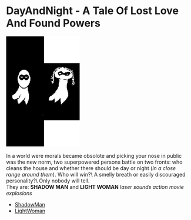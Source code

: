 # DayAndNight - A Tale Of Lost Love And Found Powers

![poster](./../Images/DayAndNightMoviePoster.jpg)

In a world were morals became obsolote and picking your nose in public was the new norm, two superpowered persons battle on two fronts: who cleans the house and whether there should be day or night (*in a close range around them*).
Who will win?\ 
A smelly breath or easily discouraged personality?\ 
Only nobody will tell.\
They are: **SHADOW MAN** and **LIGHT WOMAN** *laser sounds* *action movie explosions*

- [ShadowMan](./../Cast/Heroes/ShadowMan.md)
- [LightWoman](./../Cast/Villains/LightWoman.md)